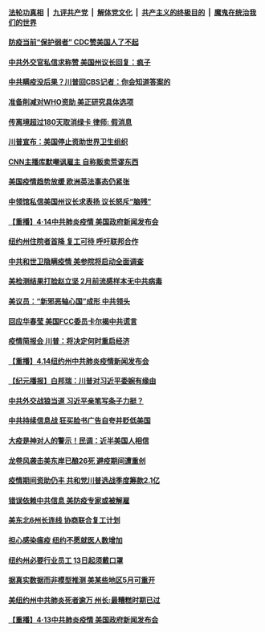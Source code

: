 ####  [法轮功真相](../../../../basic/blob/master/README.md?t=04151101) &nbsp;|&nbsp; [九评共产党](../../../../9ping.md/blob/master/README.md?t=04151101) &nbsp;|&nbsp; [解体党文化](../../../../jtdwh.md/blob/master/README.md?t=04151101)  &nbsp;|&nbsp; [共产主义的终极目的](../../../../gczydzjmd.md/blob/master/README.md?t=04151101) &nbsp;|&nbsp; [魔鬼在统治我们的世界](../../../../mgztzwmdsj.md/blob/master/README.md?t=04151101) 

#### [防疫当前“保护弱者” CDC赞美国人了不起](../pages/prog203/a102823439.md?t=04151101) 

#### [中共外交官私信求称赞 美国州议长回复：疯子](../pages/prog203/a102823303.md?t=04151101) 

#### [中共瞒疫没后果？川普回CBS记者：你会知道答案的](../pages/prog203/a102823387.md?t=04151101) 

#### [准备削减对WHO资助 美正研究具体选项](../pages/prog203/a102823371.md?t=04151101) 

#### [传离境超过180天取消绿卡 律师: 假消息](../pages/prog203/a102823323.md?t=04151101) 

#### [川普宣布：美国停止资助世界卫生组织](../pages/prog203/a102823310.md?t=04151101) 

#### [CNN主播库默嘲讽雇主 自称贩卖荒谬东西](../pages/prog203/a102823182.md?t=04151101) 

#### [美国疫情趋势放缓 欧洲英法事态仍紧张](../pages/prog203/a102823299.md?t=04151101) 

#### [中领馆私信美国州议长求表扬 议长怒斥“脑残”](../pages/prog203/a102823271.md?t=04151101) 

#### [【重播】4·14中共肺炎疫情 美国政府新闻发布会](../pages/prog203/a102822987.md?t=04151101) 

#### [纽约州住院者首降 复工可待 呼吁联邦合作](../pages/prog203/a102823237.md?t=04151101) 

#### [中共和世卫隐瞒疫情 美参院将启动全面调查](../pages/prog203/a102823230.md?t=04151101) 

#### [美检测结果打脸赵立坚 2月前流感样本无中共病毒](../pages/prog203/a102823185.md?t=04151101) 

#### [美议员：“新邪恶轴心国”成形 中共领头](../pages/prog203/a102823139.md?t=04151101) 

#### [回应华春莹 美国FCC委员卡尔揭中共谎言](../pages/prog203/a102823107.md?t=04151101) 

#### [疫情简报会 川普：将决定何时重启经济](../pages/prog203/a102823082.md?t=04151101) 

#### [【重播】4.14纽约州中共肺炎疫情新闻发布会](../pages/prog203/a102822985.md?t=04151101) 

#### [【纪元播报】白邦瑞：川普对习近平委婉有缘由](../pages/prog203/a102822841.md?t=04151101) 

#### [中共外交战狼当道 习近平亲笔写条子力挺？](../pages/prog203/a102822659.md?t=04151101) 

#### [中共持续信息战 狂买脸书广告自夸并贬低美国](../pages/prog203/a102822382.md?t=04151101) 

#### [大疫是神对人的警示！民调：近半美国人相信](../pages/prog203/a102822629.md?t=04151101) 

#### [龙卷风袭击美东岸已酿26死 避疫期间遭重创](../pages/prog203/a102822536.md?t=04151101) 

#### [疫情期间资助仍丰 共和党川普选战季度筹款2.1亿](../pages/prog203/a102822564.md?t=04151101) 

#### [错误依赖中共信息  美防疫专家或被解雇](../pages/prog203/a102822524.md?t=04151101) 

#### [美东北6州长连线 协商联合复工计划](../pages/prog203/a102822487.md?t=04151101) 

#### [担心感染瘟疫 纽约不愿就医人数增加](../pages/prog203/a102822453.md?t=04151101) 

#### [纽约州必要行业员工 13日起须戴口罩](../pages/prog203/a102822455.md?t=04151101) 

#### [据真实数据而非模型推测 美某些地区5月可重开](../pages/prog203/a102822432.md?t=04151101) 

#### [美纽约州中共肺炎死者逾万  州长:最糟糕时期已过](../pages/prog203/a102822395.md?t=04151101) 

#### [【重播】4·13中共肺炎疫情 美国政府新闻发布会](../pages/prog203/a102820201.md?t=04151101) 

